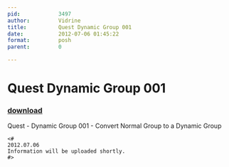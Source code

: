 ```yaml
---
pid:            3497
author:         Vidrine
title:          Quest Dynamic Group 001
date:           2012-07-06 01:45:22
format:         posh
parent:         0

---
```


# Quest Dynamic Group 001

### [download](//scripts/3497.ps1)

Quest - Dynamic Group 001 - Convert Normal Group to a Dynamic Group

```posh
<#
2012.07.06
Information will be uploaded shortly.
#>
```
